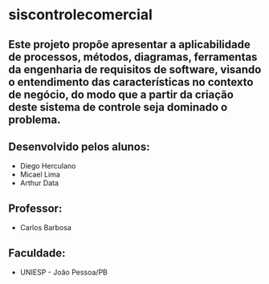# siscontrolecomercial
## Este projeto propõe apresentar a aplicabilidade de processos, métodos, diagramas, ferramentas da engenharia de requisitos de software, visando o entendimento das características no contexto de negócio, do modo que a partir da criação deste sistema de controle seja dominado o problema.
## Desenvolvido pelos alunos:
- Diego Herculano
- Micael Lima
- Arthur Data
## Professor:
- Carlos Barbosa
## Faculdade:
- UNIESP - João Pessoa/PB
